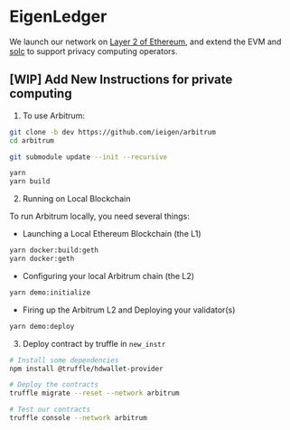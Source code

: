 # EigenLedger

We launch our network on [Layer 2 of Ethereum](https://github.com/ethereum-optimism/optimism), and extend the EVM and [solc](https://github.com/ieigen/solidity) to support privacy computing operators.

## [WIP] Add New Instructions for private computing

1. To use Arbitrum:

```bash
git clone -b dev https://github.com/ieigen/arbitrum
cd arbitrum

git submodule update --init --recursive

yarn
yarn build
```

2. Running on Local Blockchain

To run Arbitrum locally, you need several things:

  - Launching a Local Ethereum Blockchain (the L1)

  ```bash
  yarn docker:build:geth
  yarn docker:geth
  ```

  - Configuring your local Arbitrum chain (the L2)

  ```bash
  yarn demo:initialize
  ```

  - Firing up the Arbitrum L2 and Deploying your validator(s)

  ```bash
  yarn demo:deploy
  ```

3. Deploy contract by truffle in `new_instr`

```bash
# Install some dependencies
npm install @truffle/hdwallet-provider

# Deploy the contracts
truffle migrate --reset --network arbitrum

# Test our contracts
truffle console --network arbitrum
```
